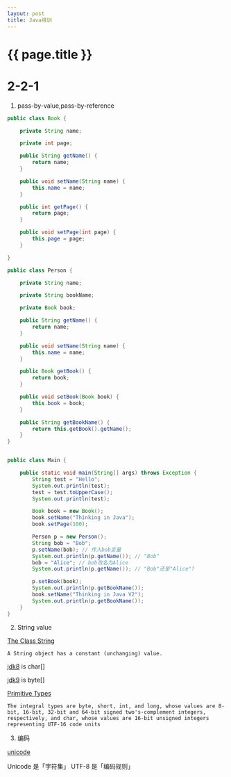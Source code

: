 ```yaml
---
layout: post
title: Java培训
---
```

{{ page.title }}
=============

# 2-2-1

1. pass-by-value,pass-by-reference

```java
public class Book {

    private String name;

    private int page;

    public String getName() {
        return name;
    }

    public void setName(String name) {
        this.name = name;
    }

    public int getPage() {
        return page;
    }

    public void setPage(int page) {
        this.page = page;
    }

}
```

```java
public class Person {

    private String name;

    private String bookName;

    private Book book;

    public String getName() {
        return name;
    }

    public void setName(String name) {
        this.name = name;
    }

    public Book getBook() {
        return book;
    }

    public void setBook(Book book) {
        this.book = book;
    }

    public String getBookName() {
        return this.getBook().getName();
    }
}
```

```java

public class Main {

    public static void main(String[] args) throws Exception {
        String test = "Hello";
        System.out.println(test);
        test = test.toUpperCase();
        System.out.println(test);

        Book book = new Book();
        book.setName("Thinking in Java");
        book.setPage(100);

        Person p = new Person();
        String bob = "Bob";
        p.setName(bob); // 传入bob变量
        System.out.println(p.getName()); // "Bob"
        bob = "Alice"; // bob改名为Alice
        System.out.println(p.getName()); // "Bob"还是"Alice"?

        p.setBook(book);
        System.out.println(p.getBookName());
        book.setName("Thinking in Java V2");
        System.out.println(p.getBookName());
    }
}
```

2. String value

[The Class String](https://docs.oracle.com/javase/specs/jls/se19/html/jls-4.html#jls-4.3.3)

`A String object has a constant (unchanging) value.`

[jdk8](https://github.com/openjdk/jdk/blob/jdk8-b120/jdk/src/share/classes/java/lang/String.java) is char[]

[jdk9](https://github.com/openjdk/jdk/blob/jdk9-b94/jdk/src/java.base/share/classes/java/lang/String.java) is byte[]

[Primitive Types](https://docs.oracle.com/javase/specs/jls/se19/html/jls-4.html#jls-PrimitiveType)

`The integral types are byte, short, int, and long, whose values are 8-bit, 16-bit, 32-bit and 64-bit signed two's-complement integers, respectively, and char, whose values are 16-bit unsigned integers representing UTF-16 code units`

3. 编码 

[unicode](https://docs.oracle.com/javase/specs/jls/se19/html/jls-3.html#jls-3.1)

Unicode 是「字符集」 UTF-8 是「编码规则」
